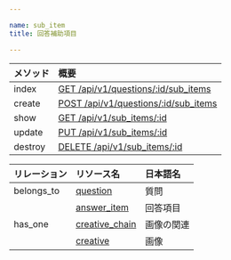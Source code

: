```yaml
---

name: sub_item
title: 回答補助項目

---
```


|メソッド|概要|
|:---|:---|
|index|[GET /api/v1/questions/:id/sub_items](#sub_item_index)|
|create|[POST /api/v1/questions/:id/sub_items](#sub_item_create)|
|show|[GET /api/v1/sub_items/:id](#sub_item_show)|
|update|[PUT /api/v1/sub_items/:id](#sub_item_update)|
|destroy|[DELETE /api/v1/sub_items/:id](#sub_item_delete)|


|リレーション|リソース名|日本語名|
|:---|:---|:---|
|belongs_to|[question](#question)|質問|
||[answer_item](#answer_item)|回答項目|
|has_one|[creative_chain](#creative_chain)|画像の関連|
||[creative](#creative)|画像|